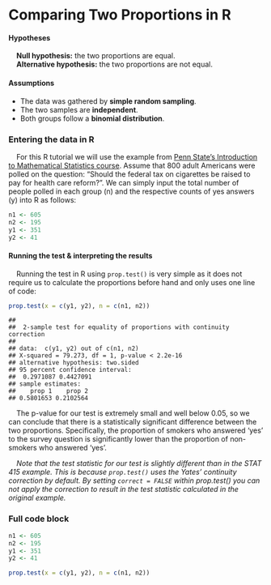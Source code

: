 
# Comparing Two Proportions in R

#### Hypotheses

    **Null hypothesis:** the two proportions are equal.  
    **Alternative hypothesis:** the two proportions are not equal.

#### Assumptions

-   The data was gathered by **simple random sampling**.
-   The two samples are **independent**.
-   Both groups follow a **binomial distribution**.

### Entering the data in R

    For this R tutorial we will use the example from [Penn State’s
Introduction to Mathematical Statistics
course](https://online.stat.psu.edu/stat415/lesson/9/9.4). Assume that
800 adult Americans were polled on the question: “Should the federal tax
on cigarettes be raised to pay for health care reform?”. We can simply
input the total number of people polled in each group (n) and the
respective counts of yes answers (y) into R as follows:

``` r
n1 <- 605
n2 <- 195
y1 <- 351
y2 <- 41
```

#### Running the test & interpreting the results

    Running the test in R using `prop.test()` is very simple as it does
not require us to calculate the proportions before hand and only uses
one line of code:

``` r
prop.test(x = c(y1, y2), n = c(n1, n2))
```

    ## 
    ##  2-sample test for equality of proportions with continuity correction
    ## 
    ## data:  c(y1, y2) out of c(n1, n2)
    ## X-squared = 79.273, df = 1, p-value < 2.2e-16
    ## alternative hypothesis: two.sided
    ## 95 percent confidence interval:
    ##  0.2971087 0.4427091
    ## sample estimates:
    ##    prop 1    prop 2 
    ## 0.5801653 0.2102564

    The p-value for our test is extremely small and well below 0.05, so
we can conclude that there is a statistically significant difference
between the two proportions. Specifically, the proportion of smokers who
answered ‘yes’ to the survey question is significantly lower than the
proportion of non-smokers who answered ‘yes’.

    *Note that the test statistic for our test is slightly different
than in the STAT 415 example. This is because `prop.test()` uses the
Yates’ continuity correction by default. By setting `correct = FALSE`
within prop.test() you can not apply the correction to result in the
test statistic calculated in the original example.*

### Full code block

``` r
n1 <- 605
n2 <- 195
y1 <- 351
y2 <- 41

prop.test(x = c(y1, y2), n = c(n1, n2))
```
